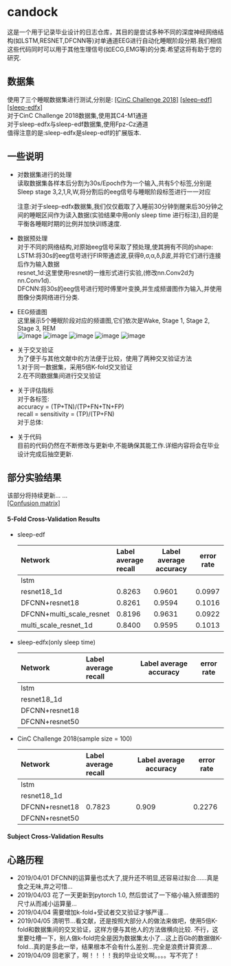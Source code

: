 # candock
这是一个用于记录毕业设计的日志仓库，其目的是尝试多种不同的深度神经网络结构(如LSTM,RESNET,DFCNN等)对单通道EEG进行自动化睡眠阶段分期.我们相信这些代码同时可以用于其他生理信号(如ECG,EMG等)的分类.希望这将有助于您的研究.<br>
## 数据集
使用了三个睡眠数据集进行测试,分别是:   [[CinC Challenge 2018]](https://physionet.org/physiobank/database/challenge/2018/#files)    [[sleep-edf]](https://www.physionet.org/physiobank/database/sleep-edf/)   [[sleep-edfx]](https://www.physionet.org/physiobank/database/sleep-edfx/) <br>
对于CinC Challenge 2018数据集,使用其C4-M1通道<br>对于sleep-edfx与sleep-edf数据集,使用Fpz-Cz通道<br>
值得注意的是:sleep-edfx是sleep-edf的扩展版本.<br>

## 一些说明
* 对数据集进行的处理<br>
  读取数据集各样本后分割为30s/Epoch作为一个输入,共有5个标签,分别是Sleep stage 3,2,1,R,W,将分割后的eeg信号与睡眠阶段标签进行一一对应<br>

  注意:对于sleep-edfx数据集,我们仅仅截取了入睡前30分钟到醒来后30分钟之间的睡眠区间作为读入数据(实验结果中用only sleep time 进行标注),目的是平衡各睡眠时期的比例并加快训练速度.

* 数据预处理<br>
  对于不同的网络结构,对原始eeg信号采取了预处理,使其拥有不同的shape:<br>
  LSTM:将30s的eeg信号进行FIR带通滤波,获得θ,σ,α,δ,β波,并将它们进行连接后作为输入数据<br>
  resnet_1d:这里使用resnet的一维形式进行实验,(修改nn.Conv2d为nn.Conv1d).<br>
  DFCNN:将30s的eeg信号进行短时傅里叶变换,并生成频谱图作为输入,并使用图像分类网络进行分类.<br>

* EEG频谱图<br>
  这里展示5个睡眠阶段对应的频谱图,它们依次是Wake, Stage 1, Stage 2, Stage 3, REM<br>
  ![image](https://github.com/HypoX64/candock/blob/master/image/spectrum_Wake.png)
  ![image](https://github.com/HypoX64/candock/blob/master/image/spectrum_Stage1.png)
  ![image](https://github.com/HypoX64/candock/blob/master/image/spectrum_Stage2.png)
  ![image](https://github.com/HypoX64/candock/blob/master/image/spectrum_Stage3.png)
  ![image](https://github.com/HypoX64/candock/blob/master/image/spectrum_REM.png)<br>

* 关于交叉验证<br>
  为了便于与其他文献中的方法便于比较，使用了两种交叉验证方法<br>
  1.对于同一数据集，采用5倍K-fold交叉验证<br>
  2.在不同数据集间进行交叉验证<br>

* 关于评估指标<br>
  对于各标签:<br>
  accuracy = (TP+TN)/(TP+FN+TN+FP)<br>
  recall = sensitivity = (TP)/(TP+FN)<br>
  对于总体:<br>
  
* 关于代码<br>
  目前的代码仍然在不断修改与更新中,不能确保其能工作.详细内容将会在毕业设计完成后抽空更新.<br>
## 部分实验结果
该部分将持续更新... ...<br>
[[Confusion matrix]](https://github.com/HypoX64/candock/blob/master/image/confusion_mat)<br>

####  5-Fold Cross-Validation Results
* sleep-edf<br>

  | Network                  | Label average recall | Label average accuracy | error rate |
  | :----------------------- | :------------------- | ---------------------- | ---------- |
  | lstm                     |                      |                        |            |
  | resnet18_1d              | 0.8263               | 0.9601                 | 0.0997     |
  | DFCNN+resnet18           | 0.8261               | 0.9594                 | 0.1016     |
  | DFCNN+multi_scale_resnet | 0.8196               | 0.9631                 | 0.0922     |
  | multi_scale_resnet_1d    | 0.8400               | 0.9595                 | 0.1013     |

* sleep-edfx(only sleep time)<br>

  | Network        | Label average recall | Label average accuracy | error rate |
  | :------------- | :------------------- | ---------------------- | ---------- |
  | lstm           |                      |                        |            |
  | resnet18_1d    |                      |                        |            |
  | DFCNN+resnet18 |                      |                        |            |
  | DFCNN+resnet50 |                      |                        |            |

* CinC Challenge 2018(sample size = 100)<br>

  | Network        | Label average recall | Label average accuracy | error rate |
  | :------------- | :------------------- | ---------------------- | ---------- |
  | lstm           |                      |                        |            |
  | resnet18_1d    |                      |                        |            |
  | DFCNN+resnet18 | 0.7823               | 0.909                  | 0.2276     |
  | DFCNN+resnet50 |                      |                        |            |

#### Subject Cross-Validation Results

## 心路历程
* 2019/04/01 DFCNN的运算量也忒大了,提升还不明显,还容易过拟合......真是食之无味,弃之可惜...
* 2019/04/03 花了一天更新到pytorch 1.0, 然后尝试了一下缩小输入频谱图的尺寸从而减小运算量... 
* 2019/04/04 需要增加k-fold+受试者交叉验证才够严谨...
* 2019/04/05 清明节…看文献，还是按照大部分人的做法来做吧，使用5倍K-fold和数据集间的交叉验证，这样方便与其他人的方法做横向比较. 不行，这里要吐槽一下，别人做k-fold完全是因为数据集太小了…这上百Gb的数据做K-fold…真的是多此一举，结果根本不会有什么差别…完全是浪费计算资源…
* 2019/04/09 回老家了，啊！！！！我的毕业论文啊。。。。写不完了！
